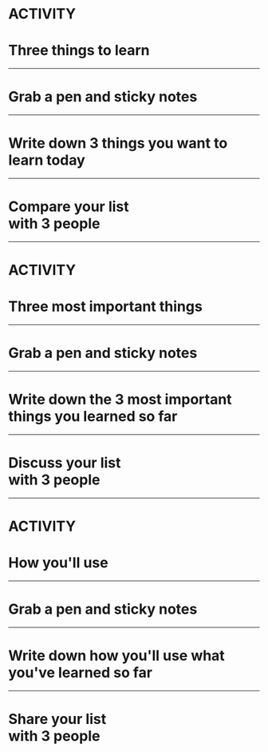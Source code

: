 # ACTIVITY
# Three things to learn

---

# Grab a pen and sticky notes

---

# Write down 3 things you want to learn today

---

# Compare your list<br>with 3 people

---

# ACTIVITY
# Three most important things

---

# Grab a pen and sticky notes

---

# Write down the 3 most important things you learned so far

---

# Discuss your list<br>with 3 people

---

# ACTIVITY
# How you'll use

---

# Grab a pen and sticky notes

---

# Write down how you'll use what you've learned so far

---

# Share your list<br>with 3 people
